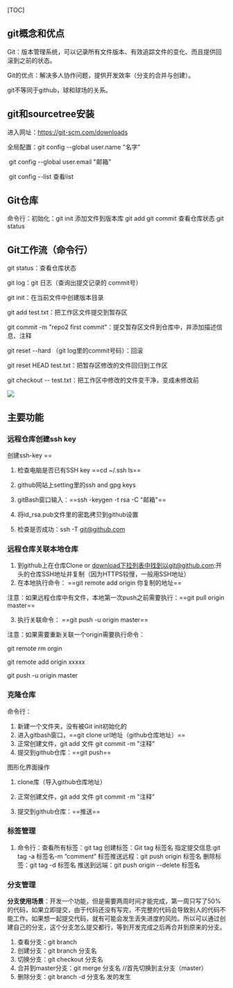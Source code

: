 [TOC]

## git概念和优点

Git：版本管理系统，可以记录所有文件版本、有效追踪文件的变化、而且提供回滚到之前的状态。

Git的优点：解决多人协作问题，提供开发效率（分支的合并与创建）。

git不等同于github，球和球场的关系。



## git和sourcetree安装

进入网址：https://git-scm.com/downloads

全局配置：git config --global user.name "名字"

​					git config --global user.email "邮箱"

​					git config --list  查看list



## Git仓库

命令行：初始化：git init   添加文件到版本库  git add    git commit    查看仓库状态    git status



## Git工作流（命令行）

git status：查看仓库状态

git log：git 日志（查询出提交记录的 commit号）

git init：在当前文件中创建版本目录

git add test.txt：把工作区文件提交到暂存区

git commit -m "repo2 first commit"：提交暂存区文件到仓库中，并添加描述信息、注释

git reset --hard （git log里的commit号码）：回滚

git reset HEAD test.txt：把暂存区修改的文件回归到工作区

git checkout -- test.txt：把工作区中修改的文件变干净，变成未修改前

![](C:\Users\chenz\Desktop\git\笔记\git和github\图片\5dccbba500011f7412800720.jpg)



## 主要功能

### 远程仓库创建ssh key

创建ssh-key  ==  

1.  检查电脑是否已有SSH key     ==cd ~/.ssh   ls==

2.  github网站上setting里的ssh and gpg keys

3.  gitBash窗口输入：==ssh -keygen -t rsa -C "邮箱"==

4.  将id_rsa.pub文件里的密匙拷贝到github设置

5.  检查是否成功：ssh -T git@github.com

    

### 远程仓库关联本地仓库

1. 到github上在仓库Clone or download下拉列表中找到以git@github.com:开头的仓库SSH地址并复制（因为HTTPS较慢，一般用SSH地址）
2. 在本地执行命令：
==git remote add origin 你复制的地址==

注意：如果远程仓库中有文件，本地第一次push之前需要执行：==git pull origin master==

3. 执行关联命令：
==git push -u origin master==

注意：如果需要重新关联一个origin需要执行命令：

git remote rm orgin

git remote add origin xxxxx

git push -u origin master




### 克隆仓库

命令行：

1.  新建一个文件夹，没有被Git init初始化的
2.  进入gitbash窗口，==git clone  url地址（github仓库地址）==
3.  正常创建文件，git add 文件  git commit -m "注释"
4.  提交到github仓库：==git push==

图形化界面操作

1.  clone库（导入github仓库地址）

2.  正常创建文件，git add 文件  git commit -m "注释"

3.  提交到github仓库：==推送==

    

### 标签管理

1.  命令行：查看所有标签：git tag    创建标签：Git tag 标签名  指定提交信息:git tag -a 标签名-m “comment”      标签推送远程：git push origin 标签名   删除标签：git tag -d 标签名 推送到远端：git push origin --delete 标签名



### 分支管理

**分支使用场景**：开发一个功能，但是需要两周时间才能完成，第一周只写了50%的代码，如果立即提交，由于代码还没有写完，不完整的代码会导致别人的代码不能工作。如果想一起提交代码，就有可能会发生丢失进度的风险。所以可以通过创建自己的分支，这个分支怎么提交都行，等到开发完成之后再合并到原来的分支。

1.  查看分支：git branch
2.  创建分支：git branch 分支名
3.  切换分支：git checkout 分支名
4.  合并到master分支：git merge 分支名  //首先切换到主分支（master）
5.  删除分支：git branch -d 分支名
发的发生



